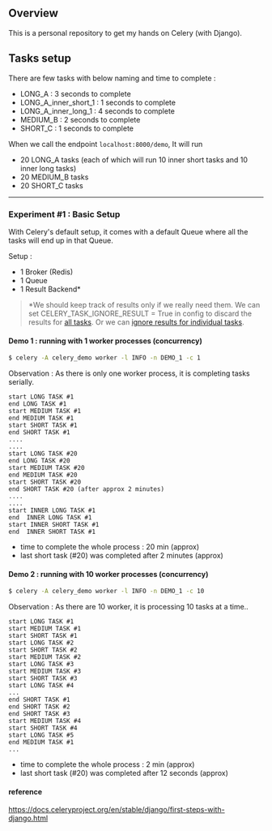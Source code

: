 ## Overview

This is a personal repository to get my hands on Celery (with Django).

## Tasks setup

There are few tasks with below naming and time to complete :
- LONG_A : 3 seconds to complete
- LONG_A_inner_short_1 : 1 seconds to complete
- LONG_A_inner_long_1 : 4 seconds to complete
- MEDIUM_B : 2 seconds to complete
- SHORT_C : 1 seconds to complete

When we call the endpoint `localhost:8000/demo`, It will run
- 20 LONG_A tasks (each of which will run 10 inner short tasks and 10 inner long tasks)
- 20 MEDIUM_B tasks
- 20 SHORT_C tasks

---

### Experiment #1 : Basic Setup

With Celery's default setup, it comes with a default Queue where all the tasks will end up in that Queue.
	
Setup :
- 1 Broker (Redis)
- 1 Queue
- 1 Result Backend*

> *We should keep track of results only if we really need them. We can set CELERY_TASK_IGNORE_RESULT = True in config to discard the results for [all tasks](https://docs.celeryproject.org/en/stable/userguide/configuration.html#std-setting-task_ignore_result). Or we can [ignore results for individual tasks](https://docs.celeryproject.org/en/stable/userguide/tasks.html#ignore-results-you-don-t-want).


#### Demo 1 : running with 1 worker processes (concurrency)

```bash
$ celery -A celery_demo worker -l INFO -n DEMO_1 -c 1
```

Observation : As there is only one worker process, it is completing tasks serially.

```
start LONG TASK #1
end LONG TASK #1
start MEDIUM TASK #1
end MEDIUM TASK #1
start SHORT TASK #1
end SHORT TASK #1
....
....
start LONG TASK #20
end LONG TASK #20
start MEDIUM TASK #20
end MEDIUM TASK #20
start SHORT TASK #20
end SHORT TASK #20 (after approx 2 minutes)
....
....
start INNER LONG TASK #1
end  INNER LONG TASK #1
start INNER SHORT TASK #1
end  INNER SHORT TASK #1
```

- time to complete the whole process : 20 min (approx)
- last short task (#20) was completed after 2 minutes (approx)

#### Demo 2 : running with 10 worker processes (concurrency)

```bash
$ celery -A celery_demo worker -l INFO -n DEMO_1 -c 10
```

Observation : As there are 10 worker, it is processing 10 tasks at a time..

```
start LONG TASK #1
start MEDIUM TASK #1
start SHORT TASK #1
start LONG TASK #2
start SHORT TASK #2
start MEDIUM TASK #2
start LONG TASK #3
start MEDIUM TASK #3
start SHORT TASK #3
start LONG TASK #4
...
end SHORT TASK #1
end SHORT TASK #2
end SHORT TASK #3
start MEDIUM TASK #4
start SHORT TASK #4
start LONG TASK #5
end MEDIUM TASK #1
...
```

- time to complete the whole process : 2 min (approx)
- last short task (#20) was completed after 12 seconds (approx)

#### reference
https://docs.celeryproject.org/en/stable/django/first-steps-with-django.html


